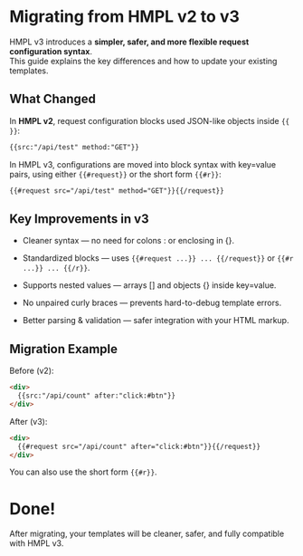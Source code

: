 # Migrating from HMPL v2 to v3

HMPL v3 introduces a **simpler, safer, and more flexible request configuration syntax**.  
This guide explains the key differences and how to update your existing templates.


## What Changed

In **HMPL v2**, request configuration blocks used JSON-like objects inside `{{ }}`:

```html
{{src:"/api/test" method:"GET"}}

```

In HMPL v3, configurations are moved into block syntax with key=value pairs, using either `{{#request}}` or the short form `{{#r}}`:


```html
{{#request src="/api/test" method="GET"}}{{/request}}
```

## Key Improvements in v3

- Cleaner syntax — no need for colons : or enclosing in {}.

- Standardized blocks — uses `{{#request ...}} ... {{/request}}` or `{{#r ...}} ... {{/r}}`.

- Supports nested values — arrays [] and objects {} inside key=value.

- No unpaired curly braces — prevents hard-to-debug template errors.

- Better parsing & validation — safer integration with your HTML markup.

## Migration Example

Before (v2):

```html
<div>
  {{src:"/api/count" after:"click:#btn"}}
</div>
```

After (v3):

```html
<div>
  {{#request src="/api/count" after="click:#btn"}}{{/request}}
</div>
```

You can also use the short form `{{#r}}`.

# Done!
After migrating, your templates will be cleaner, safer, and fully compatible with HMPL v3.




